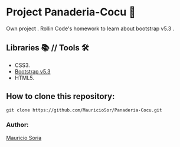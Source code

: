 # Project Panaderia-Cocu 🥐
Own project . Rollin Code's homework to learn about bootstrap v5.3 .
## Libraries 📚  // Tools 🛠️
- CSS3. 
- [Bootstrap v5.3](https://getbootstrap.com/) 
- HTML5. 

## How to clone this repository:

```
git clone https://github.com/MauricioSor/Panaderia-Cocu.git
```
### Author: 
[Mauricio Soria](https://github.com/MauricioSor)

